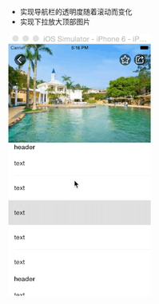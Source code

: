 

* 实现导航栏的透明度随着滚动而变化
* 实现下拉放大顶部图片

![演示动画](https://raw.githubusercontent.com/husangen/test_ltnavigationbar/master/2015-07-23%2017_32_04.gif)
